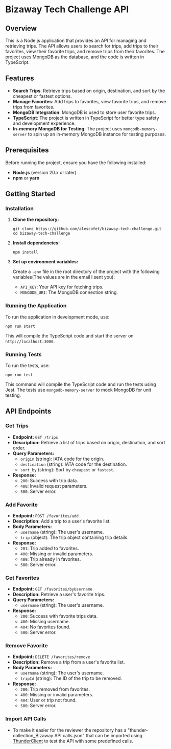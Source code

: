 Bizaway Tech Challenge API
==================

Overview
--------

This is a Node.js application that provides an API for managing and retrieving trips. The API allows users to search for trips, add trips to their favorites, view their favorite trips, and remove trips from their favorites. The project uses MongoDB as the database, and the code is written in TypeScript.

Features
--------

-   **Search Trips**: Retrieve trips based on origin, destination, and sort by the cheapest or fastest options.
-   **Manage Favorites**: Add trips to favorites, view favorite trips, and remove trips from favorites.
-   **MongoDB Integration**: MongoDB is used to store user favorite trips.
-   **TypeScript**: The project is written in TypeScript for better type safety and development experience.
-   **In-memory MongoDB for Testing**: The project uses `mongodb-memory-server` to spin up an in-memory MongoDB instance for testing purposes.

Prerequisites
-------------

Before running the project, ensure you have the following installed:

-   **Node.js** (version 20.x or later)
-   **npm** or **yarn**

Getting Started
---------------

### Installation

1.  **Clone the repository:**

    `git clone https://github.com/alescofet/bizaway-tech-challenge.git
    cd bizaway-tech-challenge`

2.  **Install dependencies:**

    `npm install`

3.  **Set up environment variables:**

    Create a `.env` file in the root directory of the project with the following variables(The values are in the email I sent you):

    -   `API_KEY`: Your API key for fetching trips.
    -   `MONGODB_URI`: The MongoDB connection string.

### Running the Application

To run the application in development mode, use:

`npm run start`

This will compile the TypeScript code and start the server on `http://localhost:3000`.

### Running Tests

To run the tests, use:

`npm run test`

This command will compile the TypeScript code and run the tests using Jest. The tests use `mongodb-memory-server` to mock MongoDB for unit testing.

API Endpoints
-------------

### Get Trips

-   **Endpoint:** `GET /trips`
-   **Description:** Retrieve a list of trips based on origin, destination, and sort order.
-   **Query Parameters:**
    -   `origin` (string): IATA code for the origin.
    -   `destination` (string): IATA code for the destination.
    -   `sort_by` (string): Sort by `cheapest` or `fastest`.
-   **Response:**
    -   `200`: Success with trip data.
    -   `400`: Invalid request parameters.
    -   `500`: Server error.

### Add Favorite

-   **Endpoint:** `POST /favorites/add`
-   **Description:** Add a trip to a user's favorite list.
-   **Body Parameters:**
    -   `username` (string): The user's username.
    -   `trip` (object): The trip object containing trip details.
-   **Response:**
    -   `201`: Trip added to favorites.
    -   `400`: Missing or invalid parameters.
    -   `409`: Trip already in favorites.
    -   `500`: Server error.

### Get Favorites

-   **Endpoint:** `GET /favorites/byUsername`
-   **Description:** Retrieve a user's favorite trips.
-   **Query Parameters:**
    -   `username` (string): The user's username.
-   **Response:**
    -   `200`: Success with favorite trips data.
    -   `400`: Missing username.
    -   `404`: No favorites found.
    -   `500`: Server error.

### Remove Favorite

-   **Endpoint:** `DELETE /favorites/remove`
-   **Description:** Remove a trip from a user's favorite list.
-   **Body Parameters:**
    -   `username` (string): The user's username.
    -   `tripId` (string): The ID of the trip to be removed.
-   **Response:**
    -   `200`: Trip removed from favorites.
    -   `400`: Missing or invalid parameters.
    -   `404`: User or trip not found.
    -   `500`: Server error.

### Import API Calls

-   To make it easier for the reviewer the repository has a "thunder-collection_Bizaway API calls.json" that can be imported using [ThunderClient](https://marketplace.visualstudio.com/items?itemName=rangav.vscode-thunder-client) to test the API with some predefined calls.